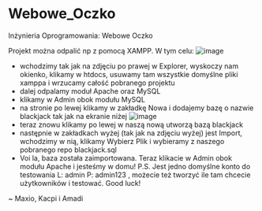 # Webowe_Oczko
Inżynieria Oprogramowania: Webowe Oczko

Projekt można odpalić np z pomocą XAMPP. W tym celu:
![image](https://user-images.githubusercontent.com/33766583/149179158-5efd6699-2651-453c-b23d-b949c829ad0a.png)
- wchodzimy tak jak na zdjęciu po prawej w Explorer, wyskoczy nam okienko, klikamy w htdocs, usuwamy tam wszystkie domyślne pliki xamppa i wrzucamy całość pobranego projektu
- dalej odpalamy moduł Apache oraz MySQL
- klikamy w Admin obok modułu MySQL
- na stronie po lewej klikamy w zakładkę Nowa i dodajemy bazę o nazwie blackjack tak jak na ekranie niżej
![image](https://user-images.githubusercontent.com/33766583/149179733-f308e8fd-55d7-4019-b7b1-e59ff387e33a.png)
- teraz znowu klikamy po lewej w naszą nową utworzą bazą blackjack
- następnie w zakładkach wyżej (tak jak na zdjęciu wyżej) jest Import, wchodzimy w nią, klikamy Wybierz Plik i wybieramy z naszego pobranego repo blackjack.sql
- Voi la, baza została zaimportowana. Teraz klikacie w Admin obok modułu Apache i jesteśmy w domu!
P.S. Jest jedno domyślne konto do testowania L: admin P: admin123 , możecie też tworzyć ile tam chcecie użytkowników i testować. Good luck!

~ Maxio, Kacpi i Amadi

